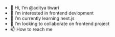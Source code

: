 - 👋 Hi, I’m @aditya tiwari
- 👀 I’m interested in frontend devlopment
- 🌱 I’m currently learning next.js
- 💞️ I’m looking to collaborate on frontend project
- 📫 How to reach me 


<!---
aditya1q/aditya1q is a ✨ special ✨ repository because its `README.md` (this file) appears on your GitHub profile.
You can click the Preview link to take a look at your changes.
--->
